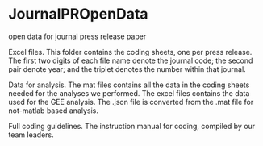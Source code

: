 # JournalPROpenData
open data for journal press release paper

Excel files. This folder contains the coding sheets, one per press release. 
The first two digits of each file name denote the journal code; the second pair denote year; 
and the triplet denotes the number within that journal.

Data for analysis. The mat files contains all the data in the coding sheets needed for the analyses we performed. 
The excel files contains the data used for the GEE analysis. The .json file is converted from the .mat file for not-matlab based analysis.

Full coding guidelines. The instruction manual for coding, compiled by our team leaders.
